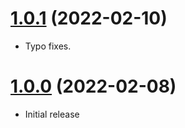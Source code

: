 <a name="1.0.1"></a>
# [1.0.1](https://github.com/faker-javascript/computer) (2022-02-10)
* Typo fixes.

<a name="1.0.0"></a>
# [1.0.0](https://github.com/faker-javascript/computer) (2022-02-08)
* Initial release
